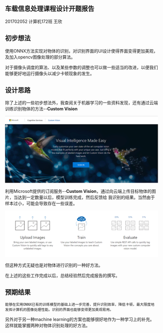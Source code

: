 车载信息处理课程设计开题报告
--------

201702052 计算机172班 王欣

初步想法
-------
使用ONNX方法实现对物体的识别，对识别界面的UI设计使得界面变得更加美观，及加入opencv图像处理的部分算法。

对于摄像头调度的算法、以及某些参数的调整也可以做一些适当的改进，以便我们能够更好地运行摄像头以减少卡顿现象的发生。

设计思路
------
除了上述的一些初步想法外，我查阅关于机器学习的一些资料发现，还有通过云端训练识别物体的方法--**Custom Vision**

![](122.png)

利用Microsoft提供的订阅服务--**Custom Vision**，通过向云端上传目标物体的图片，当达到一定数量以后，模型训练完成，然后反馈给
我识别的结果。当然由于样本过小，可能会导致存在一些误差。

![](123.png)

但这种方式无疑也是对物体进行识别的一种好方法。

在上述的这些工作完成以后，总结经验然后完成报告的撰写。

预期结果
-------
    能够在实用ONNX已有的训练模型的基础上进一步完善，提升识别效率，降低卡顿，最大限度地发挥计算机的图像处理性能。识别的界面也能够变得更加美观易用。

另外对于另一种machine learning的方案也能够很好地作为一种学习上的补充。这样就能掌握两种对物体识别处理的好方法。

